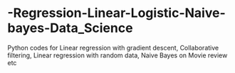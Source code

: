 # -Regression-Linear-Logistic-Naive-bayes-Data_Science
Python codes for Linear regression with gradient descent, Collaborative filtering, Linear regression with random data, Naive Bayes on Movie review etc
